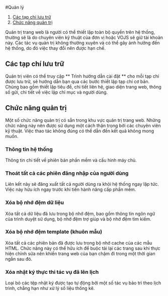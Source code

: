 #Quản lý

1. [Các tạp chí lưu trữ](administration#hosted-journals)
1. [Chức năng quản trị](administration#admin-functions)

Quản trị trang web là người có thể thiết lập toàn bộ quyền trên hệ thống, thường sẽ là do chuyên viên kỹ thuật của đơn vị hoặc VOJS sẽ giữ tài khoản này. Các tác vụ quản trị không thường xuyên và có thể gây ảnh hưởng đến hệ thống, do đó việc thay đổi nên được hạn chế.
## <a name="hosted-journals"></a>Các tạp chí lưu trữ

Quản trị viên có thể truy cập ** Trình hướng dẫn cài đặt ** cho mỗi tạp chí được lưu trữ, sẽ hướng dẫn bạn qua các bước thiết lập tạp chí cơ bản. Chúng bao gồm thiết lập tiêu đề, chi tiết liên hệ, giao diện trang web, thông số gửi, chi tiết về việc lập chỉ mục và người dùng.

## <a name="admin-functions"></a>Chức năng quản trị

Một số chức năng quản trị có sẵn trong khu vực quản trị trang web. Những chức năng này nên được sử dụng một cách thận trọng bởi các chuyên viên kỹ thuật. Việc thao tác không đúng có thể dẫn đến kết quả không mong muốn.

### Thông tin hệ thống

Thông tin chi tiết về phiên bản phần mềm và cấu hình máy chủ.

### Thoát tất cả các phiên đăng nhập của người dùng

Liên kết này sẽ đăng xuất tất cả người dùng ra khỏi hệ thống ngay lập tức. Việc này hữu ích ngay trước khi tiến hành nâng cấp phần mềm.

### Xóa bộ nhớ đệm dữ liệu

Xóa tất cả dữ liệu đã lưu trong bộ nhớ đệm, bao gồm thông tin ngôn ngữ của trình duyệt sử dụng, bộ nhớ đệm trợ giúp và bộ nhớ đệm tìm kiếm.

### Xóa bộ nhớ đệm template (khuôn mẫu)

Xóa tất cả các phiên bản đã được lưu trong bộ nhớ cache của các mẫu HTML. Chức năng này có thể hữu ích để buộc tải lại các trang sau khi thực hiện chỉnh sửa nên khiến trang web của bạn chậm đi trong một thời gian ngắn sau đó.

### Xóa nhật ký thực thi tác vụ đã lên lịch

Loại bỏ các tệp nhật ký được tạo tự động bởi một số tác vụ bảo trì theo lịch trình, chẳng hạn như xử lý số liệu thống kê.

